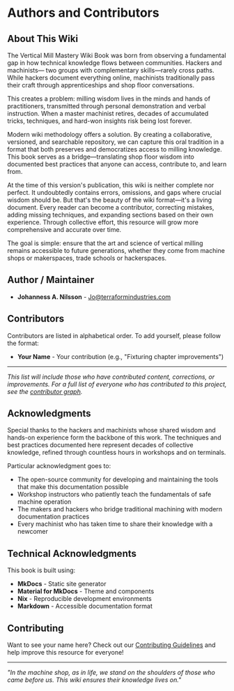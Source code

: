 # Authors and Contributors

## About This Wiki

The Vertical Mill Mastery Wiki Book was born from observing a fundamental gap
in how technical knowledge flows between communities. Hackers and machinists—
two groups with complementary skills—rarely cross paths. While hackers
document everything online, machinists traditionally pass their craft through
apprenticeships and shop floor conversations.

This creates a problem: milling wisdom lives in the minds and hands of
practitioners, transmitted through personal demonstration and verbal
instruction. When a master machinist retires, decades of accumulated tricks,
techniques, and hard-won insights risk being lost forever.

Modern wiki methodology offers a solution. By creating a collaborative,
versioned, and searchable repository, we can capture this oral tradition in a
format that both preserves and democratizes access to milling knowledge. This
book serves as a bridge—translating shop floor wisdom into documented best
practices that anyone can access, contribute to, and learn from.

At the time of this version's publication, this wiki is neither complete nor
perfect. It undoubtedly contains errors, omissions, and gaps where crucial
wisdom should be. But that's the beauty of the wiki format—it's a living
document. Every reader can become a contributor, correcting mistakes, adding
missing techniques, and expanding sections based on their own experience.
Through collective effort, this resource will grow more comprehensive and
accurate over time.

The goal is simple: ensure that the art and science of vertical milling
remains accessible to future generations, whether they come from machine
shops or makerspaces, trade schools or hackerspaces.

## Author / Maintainer

- **Johanness A. Nilsson** - <Jo@terraformindustries.com>

## Contributors

Contributors are listed in alphabetical order.
To add yourself, please follow the format:

- **Your Name** - Your contribution (e.g., "Fixturing chapter improvements")

---

_This list will include those who have contributed content, corrections, or
improvements. For a full list of everyone who has contributed to this
project, see the [contributor graph][contributors]._

[contributors]: https://github.com/JoNilsson/vertical-mill-mastery-wikibook/contributors

## Acknowledgments

Special thanks to the hackers and machinists whose shared wisdom and hands-on
experience form the backbone of this work. The techniques and best practices
documented here represent decades of collective knowledge, refined through
countless hours in workshops and on terminals.

Particular acknowledgment goes to:

- The open-source community for developing and maintaining the tools that make
  this documentation possible
- Workshop instructors who patiently teach the fundamentals of safe machine
  operation
- The makers and hackers who bridge traditional machining with modern
  documentation practices
- Every machinist who has taken time to share their knowledge with a newcomer

## Technical Acknowledgments

This book is built using:

- **MkDocs** - Static site generator
- **Material for MkDocs** - Theme and components
- **Nix** - Reproducible development environments
- **Markdown** - Accessible documentation format

## Contributing

Want to see your name here?
Check out our [Contributing Guidelines](CONTRIBUTING.md) and help improve
this resource for everyone!

---

_"In the machine shop, as in life, we stand on the shoulders of those who
came before us. This wiki ensures their knowledge lives on."_
